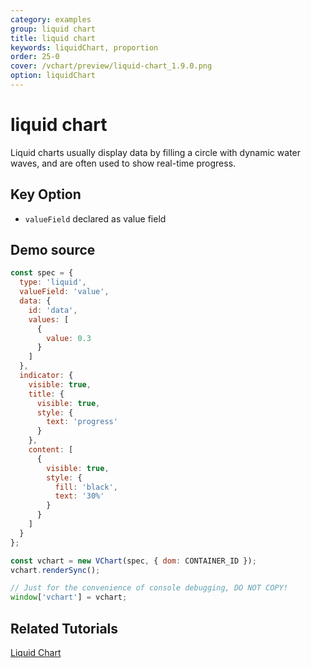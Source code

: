 ```yaml
---
category: examples
group: liquid chart
title: liquid chart
keywords: liquidChart, proportion
order: 25-0
cover: /vchart/preview/liquid-chart_1.9.0.png
option: liquidChart
---
```


# liquid chart

Liquid charts usually display data by filling a circle with dynamic water waves, and are often used to show real-time progress.

## Key Option

- `valueField` declared as value field

## Demo source

```javascript livedemo
const spec = {
  type: 'liquid',
  valueField: 'value',
  data: {
    id: 'data',
    values: [
      {
        value: 0.3
      }
    ]
  },
  indicator: {
    visible: true,
    title: {
      visible: true,
      style: {
        text: 'progress'
      }
    },
    content: [
      {
        visible: true,
        style: {
          fill: 'black',
          text: '30%'
        }
      }
    ]
  }
};

const vchart = new VChart(spec, { dom: CONTAINER_ID });
vchart.renderSync();

// Just for the convenience of console debugging, DO NOT COPY!
window['vchart'] = vchart;
```

## Related Tutorials

[Liquid Chart](link)
